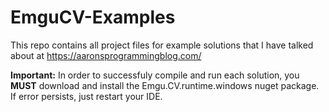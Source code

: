 # EmguCV-Examples
This repo contains all project files for example solutions that I have talked about at https://aaronsprogrammingblog.com/

**Important:** In order to successfuly compile and run each solution, you **MUST** download and install the Emgu.CV.runtime.windows nuget package. If error persists, just restart your IDE.
